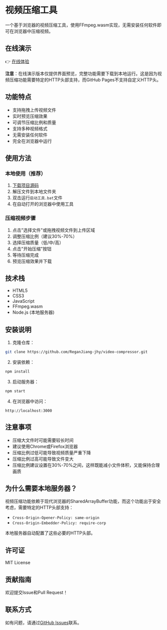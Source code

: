 # 视频压缩工具

一个基于浏览器的视频压缩工具，使用FFmpeg.wasm实现，无需安装任何软件即可在浏览器中压缩视频。

## 在线演示

👉 [在线体验](https://reganjiang-jhy.github.io/video-compressor/)

**注意**：在线演示版本仅提供界面预览，完整功能需要下载到本地运行。这是因为视频压缩功能需要特定的HTTP头部支持，而GitHub Pages不支持自定义HTTP头。

## 功能特点

- 支持拖拽上传视频文件
- 实时预览压缩效果
- 可调节压缩比例和质量
- 支持多种视频格式
- 无需安装任何软件
- 完全在浏览器中运行

## 使用方法

### 本地使用（推荐）

1. [下载项目源码](https://github.com/ReganJiang-jhy/video-compressor/archive/refs/heads/main.zip)
2. 解压文件到本地文件夹
3. 双击运行`启动工具.bat`文件
4. 在自动打开的浏览器中使用工具

### 压缩视频步骤

1. 点击"选择文件"或拖拽视频文件到上传区域
2. 调整压缩比例（建议30%-70%）
3. 选择压缩质量（低/中/高）
4. 点击"开始压缩"按钮
5. 等待压缩完成
6. 预览压缩效果并下载

## 技术栈

- HTML5
- CSS3
- JavaScript
- FFmpeg.wasm
- Node.js (本地服务器)

## 安装说明

1. 克隆仓库：
```bash
git clone https://github.com/ReganJiang-jhy/video-compressor.git
```

2. 安装依赖：
```bash
npm install
```

3. 启动服务器：
```bash
npm start
```

4. 在浏览器中访问：
```
http://localhost:3000
```

## 注意事项

- 压缩大文件时可能需要较长时间
- 建议使用Chrome或Firefox浏览器
- 压缩比例过低可能导致视频质量严重下降
- 压缩比例过高可能导致文件变大
- 压缩比例建议设置在30%-70%之间，这样既能减小文件体积，又能保持合理画质

## 为什么需要本地服务器？

视频压缩功能依赖于现代浏览器的SharedArrayBuffer功能，而这个功能出于安全考虑，需要特定的HTTP头部支持：

- `Cross-Origin-Opener-Policy: same-origin`
- `Cross-Origin-Embedder-Policy: require-corp`

本地服务器自动配置了这些必要的HTTP头部。

## 许可证

MIT License

## 贡献指南

欢迎提交Issue和Pull Request！

## 联系方式

如有问题，请通过[GitHub Issues](https://github.com/ReganJiang-jhy/video-compressor/issues)联系。 